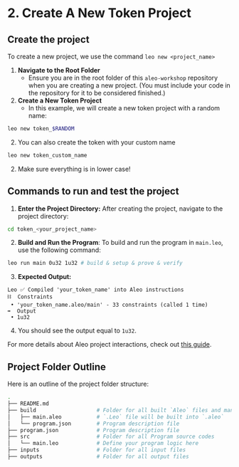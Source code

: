 # 2. Create A New Token Project

## Create the project

To create a new project, we use the command `leo new <project_name>`

1. **Navigate to the Root Folder**
   - Ensure you are in the root folder of this `aleo-workshop` repository when you are creating a new project. (You must include your code in the repository for it to be considered finished.)
2. **Create a New Token Project**
   - In this example, we will create a new token project with a random name:

```bash
leo new token_$RANDOM
```

2.  You can also create the token with your custom name

```bash
leo new token_custom_name
```

2. Make sure everything is in lower case!

## Commands to run and test the project

1. **Enter the Project Directory:** After creating the project, navigate to the project directory:

```bash
cd token_<your_project_name>
```

2. **Build and Run the Program**: To build and run the program in `main.leo`, use the following command:

```bash
leo run main 0u32 1u32 # build & setup & prove & verify
```

3. **Expected Output:**

```
Leo ✅ Compiled 'your_token_name' into Aleo instructions
⛓  Constraints
 • 'your_token_name.aleo/main' - 33 constraints (called 1 time)
➡️  Output
 • 1u32
```

4. You should see the output equal to `1u32`.

For more details about Aleo project interactions, check out [this guide](https://developer.aleo.org/leo/hello).

## Project Folder Outline

Here is an outline of the project folder structure:

```bash
.
├── README.md
├── build                   # Folder for all built `Aleo` files and manifest file.
│   ├── main.aleo           # `.Leo` file will be built into `.aleo`
│   └── program.json        # Program description file
├── program.json            # Program description file
├── src                     # Folder for all Program source codes
│   └── main.leo            # Define your program logic here
├── inputs                  # Folder for all input files
├── outputs                 # Folder for all output files
```
